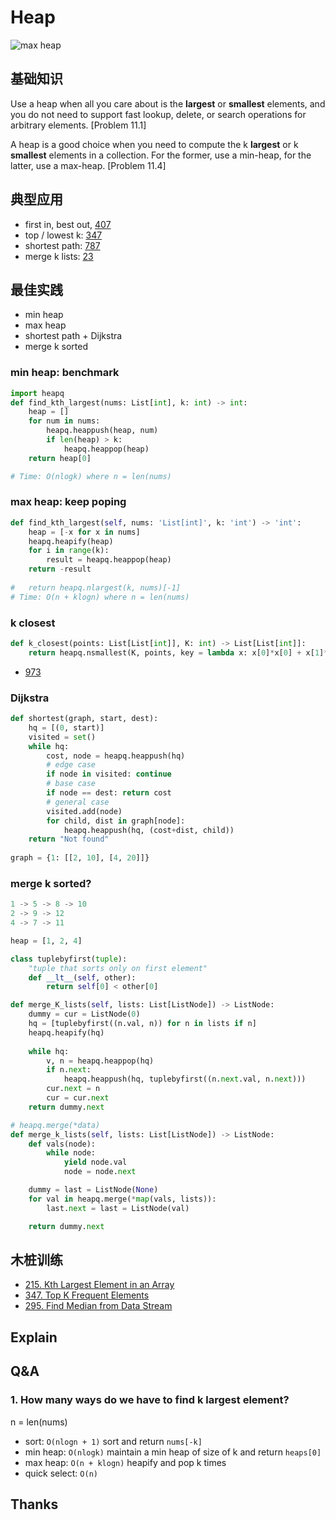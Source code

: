 # Heap 


![max heap](https://i.imgur.com/LHCxZOp.gif)


## 基础知识 

Use a heap when all you care about is the **largest** or **smallest** elements, and you do not need to support fast lookup, delete, or search operations for arbitrary elements. [Problem 11.1]

A heap is a good choice when you need to compute the k **largest** or k **smallest** elements in a collection. For the former, use a min-heap, for the latter, use a max-heap. [Problem 11.4]

## 典型应用

- first in, best out, [407](https://leetcode.com/problems/trapping-rain-water-ii/)
- top / lowest k: [347](https://leetcode.com/problems/top-k-frequent-elements/description/)
- shortest path: [787](https://leetcode.com/problems/cheapest-flights-within-k-stops/)
- merge k lists: [23](https://leetcode.com/problems/merge-k-sorted-lists/)

## 最佳实践

- min heap
- max heap
- shortest path + Dijkstra
- merge k sorted


### min heap: benchmark

``` python
import heapq
def find_kth_largest(nums: List[int], k: int) -> int:
    heap = []
    for num in nums:
        heapq.heappush(heap, num)
        if len(heap) > k:
            heapq.heappop(heap)
    return heap[0]

# Time: O(nlogk) where n = len(nums)    
```

### max heap: keep poping 

``` python
def find_kth_largest(self, nums: 'List[int]', k: 'int') -> 'int':
    heap = [-x for x in nums]
    heapq.heapify(heap)
    for i in range(k):
        result = heapq.heappop(heap)
    return -result 
    
# 	return heapq.nlargest(k, nums)[-1]    
# Time: O(n + klogn) where n = len(nums)
```

### k closest 

``` python
def k_closest(points: List[List[int]], K: int) -> List[List[int]]:
    return heapq.nsmallest(K, points, key = lambda x: x[0]*x[0] + x[1]*x[1])
```

- [973](https://leetcode.com/problems/k-closest-points-to-origin/)

### Dijkstra

``` python
def shortest(graph, start, dest):
	hq = [(0, start)]
	visited = set()
	while hq:
		cost, node = heapq.heappush(hq)
		# edge case 
		if node in visited: continue 
		# base case 
		if node == dest: return cost
		# general case 
		visited.add(node)
		for child, dist in graph[node]:
			heapq.heappush(hq, (cost+dist, child))
	return "Not found"
	
graph = {1: [[2, 10], [4, 20]]}	
```

### merge k sorted? 

``` python
1 -> 5 -> 8 -> 10
2 -> 9 -> 12
4 -> 7 -> 11

heap = [1, 2, 4] 
```


``` python
class tuplebyfirst(tuple):
    "tuple that sorts only on first element"
    def __lt__(self, other):
        return self[0] < other[0]   
```

``` python
def merge_K_lists(self, lists: List[ListNode]) -> ListNode:
    dummy = cur = ListNode(0)
    hq = [tuplebyfirst((n.val, n)) for n in lists if n]
    heapq.heapify(hq)
    
    while hq:
        v, n = heapq.heappop(hq)
        if n.next:
            heapq.heappush(hq, tuplebyfirst((n.next.val, n.next)))
        cur.next = n
        cur = cur.next 
    return dummy.next 
```

``` python
# heapq.merge(*data)
def merge_k_lists(self, lists: List[ListNode]) -> ListNode:
    def vals(node):
        while node:
            yield node.val
            node = node.next

    dummy = last = ListNode(None)
    for val in heapq.merge(*map(vals, lists)):
        last.next = last = ListNode(val)

    return dummy.next
```

## 木桩训练 

- [215. Kth Largest Element in an Array](https://leetcode.com/problems/kth-largest-element-in-an-array/)
- [347. Top K Frequent Elements](https://leetcode.com/problems/top-k-frequent-elements/)
- [295. Find Median from Data Stream](https://leetcode.com/problems/find-median-from-data-stream/)

## Explain

## Q&A

### 1. How many ways do we have to find k largest element? 

n = len(nums)

- sort:  `O(nlogn + 1)` sort and return `nums[-k]`
- min heap: `O(nlogk)` maintain a min heap of size of k and return `heaps[0]`
- max heap: `O(n + klogn)` heapify and pop k times
- quick select: `O(n)` 

## Thanks



